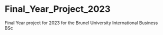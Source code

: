 # Final_Year_Project_2023
Final Year project for 2023 for the Brunel University International Business BSc

